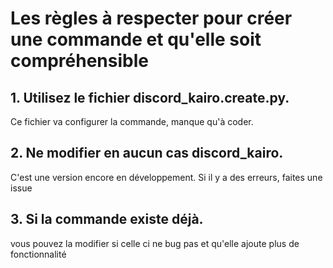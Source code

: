 # Les règles à respecter pour créer une commande et qu'elle soit compréhensible

## 1. Utilisez le fichier discord_kairo.create.py.
Ce fichier va configurer la commande, manque qu'à coder.

## 2. Ne modifier en aucun cas discord_kairo.
C'est une version encore en développement.
Si il y a des erreurs, faites une issue

## 3. Si la commande existe déjà.
vous pouvez la modifier si celle ci ne bug pas et qu'elle ajoute plus de fonctionnalité
